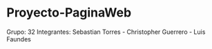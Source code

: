 # Proyecto-PaginaWeb

Grupo: 32
Integrantes: Sebastian Torres - Christopher Guerrero - Luis Faundes
